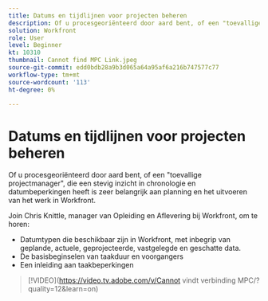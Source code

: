 ```yaml
---
title: Datums en tijdlijnen voor projecten beheren
description: Of u procesgeoriënteerd door aard bent, of een "toevallige projectmanager", die een stevig inzicht in chronologie en datumbeperkingen heeft is zeer belangrijk aan planning en het uitvoeren van het werk in Workfront.
solution: Workfront
role: User
level: Beginner
kt: 10310
thumbnail: Cannot find MPC Link.jpeg
source-git-commit: edd0bdb28a9b3d065a64a95af6a216b747577c77
workflow-type: tm+mt
source-wordcount: '113'
ht-degree: 0%

---
```


# Datums en tijdlijnen voor projecten beheren

Of u procesgeoriënteerd door aard bent, of een &quot;toevallige projectmanager&quot;, die een stevig inzicht in chronologie en datumbeperkingen heeft is zeer belangrijk aan planning en het uitvoeren van het werk in Workfront.

Join Chris Knittle, manager van Opleiding en Aflevering bij Workfront, om te horen:

* Datumtypen die beschikbaar zijn in Workfront, met inbegrip van geplande, actuele, geprojecteerde, vastgelegde en geschatte data.
* De basisbeginselen van taakduur en voorgangers
* Een inleiding aan taakbeperkingen

>[!VIDEO](https://video.tv.adobe.com/v/Cannot vindt verbinding MPC/?quality=12&amp;learn=on)
